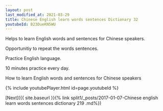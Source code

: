 ```yaml
---
layout: post
last_modified_at: 2021-03-29
title: Chinese English learn words sentences Dictionary 32 
youtubeId: B23DueKN5WU
---
```

 
 
Helps to learn English words and sentences for Chinese speakers.

Opportunitiy to repeat the words sentences. 

Practice English language. 
 
10 minutes practice every day. 
 
How to learn English words and sentences for Chinese speakers 
 
{% include youtubePlayer.html id=page.youtubeId %}
 
 
[Next]({{ site.baseurl }}{% link  split1/_posts/2017-01-07-Chinese english learn words sentences dictionary 219 .md%})
 
